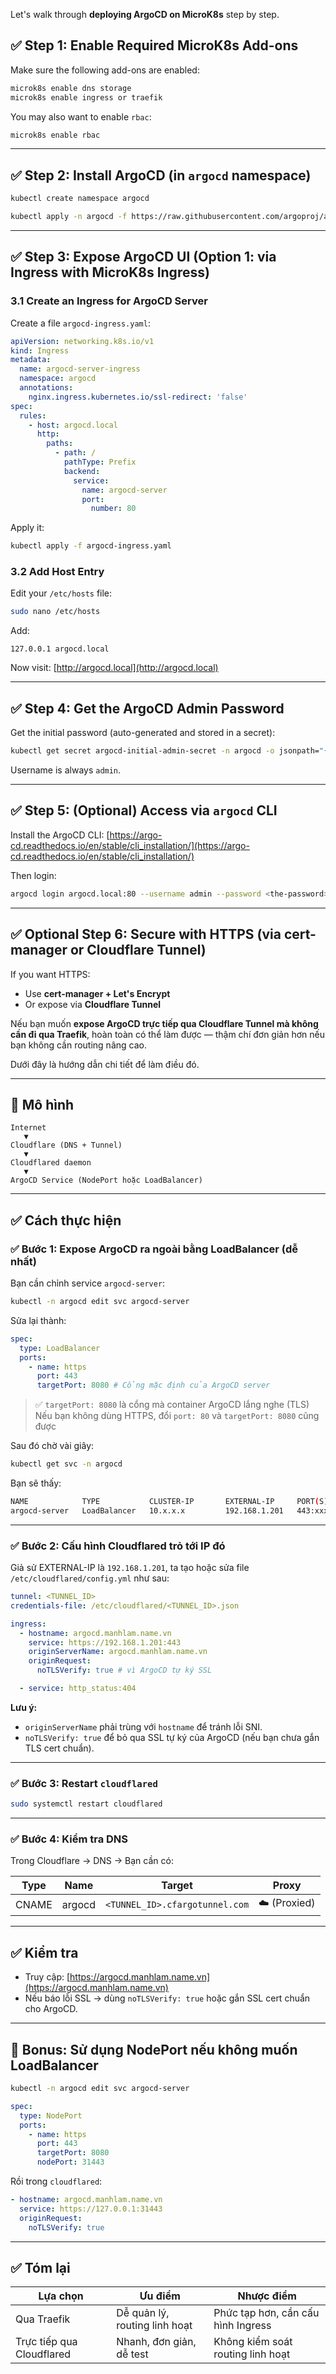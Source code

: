 Let's walk through **deploying ArgoCD on MicroK8s** step by step.

## ✅ Step 1: Enable Required MicroK8s Add-ons

Make sure the following add-ons are enabled:

```bash
microk8s enable dns storage
microk8s enable ingress or traefik
```

You may also want to enable `rbac`:

```bash
microk8s enable rbac
```

---

## ✅ Step 2: Install ArgoCD (in `argocd` namespace)

```bash
kubectl create namespace argocd

kubectl apply -n argocd -f https://raw.githubusercontent.com/argoproj/argo-cd/stable/manifests/install.yaml
```

---

## ✅ Step 3: Expose ArgoCD UI (Option 1: via Ingress with MicroK8s Ingress)

### 3.1 Create an Ingress for ArgoCD Server

Create a file `argocd-ingress.yaml`:

```yaml
apiVersion: networking.k8s.io/v1
kind: Ingress
metadata:
  name: argocd-server-ingress
  namespace: argocd
  annotations:
    nginx.ingress.kubernetes.io/ssl-redirect: 'false'
spec:
  rules:
    - host: argocd.local
      http:
        paths:
          - path: /
            pathType: Prefix
            backend:
              service:
                name: argocd-server
                port:
                  number: 80
```

Apply it:

```bash
kubectl apply -f argocd-ingress.yaml
```

### 3.2 Add Host Entry

Edit your `/etc/hosts` file:

```bash
sudo nano /etc/hosts
```

Add:

```
127.0.0.1 argocd.local
```

Now visit: [http://argocd.local](http://argocd.local)

---

## ✅ Step 4: Get the ArgoCD Admin Password

Get the initial password (auto-generated and stored in a secret):

```bash
kubectl get secret argocd-initial-admin-secret -n argocd -o jsonpath="{.data.password}" | base64 -d && echo
```

Username is always `admin`.

---

## ✅ Step 5: (Optional) Access via `argocd` CLI

Install the ArgoCD CLI:
[https://argo-cd.readthedocs.io/en/stable/cli_installation/](https://argo-cd.readthedocs.io/en/stable/cli_installation/)

Then login:

```bash
argocd login argocd.local:80 --username admin --password <the-password>
```

---

## ✅ Optional Step 6: Secure with HTTPS (via cert-manager or Cloudflare Tunnel)

If you want HTTPS:

- Use **cert-manager + Let's Encrypt**
- Or expose via **Cloudflare Tunnel**

Nếu bạn muốn **expose ArgoCD trực tiếp qua Cloudflare Tunnel mà không cần đi qua Traefik**, hoàn toàn có thể làm được — thậm chí đơn giản hơn nếu bạn không cần routing nâng cao.

Dưới đây là hướng dẫn chi tiết để làm điều đó.

---

## 🧩 Mô hình

```text
Internet
   ▼
Cloudflare (DNS + Tunnel)
   ▼
Cloudflared daemon
   ▼
ArgoCD Service (NodePort hoặc LoadBalancer)
```

---

## ✅ Cách thực hiện

### ✅ Bước 1: Expose ArgoCD ra ngoài bằng LoadBalancer (dễ nhất)

Bạn cần chỉnh service `argocd-server`:

```bash
kubectl -n argocd edit svc argocd-server
```

Sửa lại thành:

```yaml
spec:
  type: LoadBalancer
  ports:
    - name: https
      port: 443
      targetPort: 8080 # Cổng mặc định của ArgoCD server
```

> ✅ `targetPort: 8080` là cổng mà container ArgoCD lắng nghe (TLS)
> Nếu bạn không dùng HTTPS, đổi `port: 80` và `targetPort: 8080` cũng được

Sau đó chờ vài giây:

```bash
kubectl get svc -n argocd
```

Bạn sẽ thấy:

```bash
NAME            TYPE           CLUSTER-IP       EXTERNAL-IP     PORT(S)
argocd-server   LoadBalancer   10.x.x.x         192.168.1.201   443:xxxxx/TCP
```

---

### ✅ Bước 2: Cấu hình Cloudflared trỏ tới IP đó

Giả sử EXTERNAL-IP là `192.168.1.201`, ta tạo hoặc sửa file `/etc/cloudflared/config.yml` như sau:

```yaml
tunnel: <TUNNEL_ID>
credentials-file: /etc/cloudflared/<TUNNEL_ID>.json

ingress:
  - hostname: argocd.manhlam.name.vn
    service: https://192.168.1.201:443
    originServerName: argocd.manhlam.name.vn
    originRequest:
      noTLSVerify: true # vì ArgoCD tự ký SSL

  - service: http_status:404
```

**Lưu ý:**

- `originServerName` phải trùng với `hostname` để tránh lỗi SNI.
- `noTLSVerify: true` để bỏ qua SSL tự ký của ArgoCD (nếu bạn chưa gắn TLS cert chuẩn).

---

### ✅ Bước 3: Restart `cloudflared`

```bash
sudo systemctl restart cloudflared
```

---

### ✅ Bước 4: Kiểm tra DNS

Trong Cloudflare → DNS → Bạn cần có:

| Type  | Name   | Target                         | Proxy        |
| ----- | ------ | ------------------------------ | ------------ |
| CNAME | argocd | `<TUNNEL_ID>.cfargotunnel.com` | ☁️ (Proxied) |

---

## ✅ Kiểm tra

- Truy cập: [https://argocd.manhlam.name.vn](https://argocd.manhlam.name.vn)
- Nếu báo lỗi SSL → dùng `noTLSVerify: true` hoặc gắn SSL cert chuẩn cho ArgoCD.

---

## 🧪 Bonus: Sử dụng NodePort nếu không muốn LoadBalancer

```bash
kubectl -n argocd edit svc argocd-server
```

```yaml
spec:
  type: NodePort
  ports:
    - name: https
      port: 443
      targetPort: 8080
      nodePort: 31443
```

Rồi trong `cloudflared`:

```yaml
- hostname: argocd.manhlam.name.vn
  service: https://127.0.0.1:31443
  originRequest:
    noTLSVerify: true
```

---

## ✅ Tóm lại

| Lựa chọn                  | Ưu điểm                       | Nhược điểm                         |
| ------------------------- | ----------------------------- | ---------------------------------- |
| Qua Traefik               | Dễ quản lý, routing linh hoạt | Phức tạp hơn, cần cấu hình Ingress |
| Trực tiếp qua Cloudflared | Nhanh, đơn giản, dễ test      | Không kiểm soát routing linh hoạt  |
